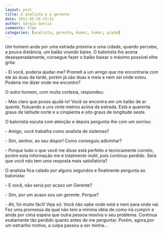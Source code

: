 ```yaml
---
layout: post
title: O analista e o gerente
date: 2011-05-26 23:51
author: Sergio Garcia
comments: true
categories: [analista, gerente, Humor, humor, piada]
---
```


Um homem anda por uma estrada próxima a uma cidade, quando percebe, a pouca
distância, um balão voando baixo. O balonista lhe acena desesperadamente,
consegue fazer o balão baixar o máximo possível elhe grita:

\- Ei você, poderia ajudar-me? Prometi a um amigo que me encontraria com ele
às duas da tarde, porém já são duas e meia e nem sei onde estou. Poderia me
dizer onde me encontro?

O outro homem, com muita cortesia, respondeu:

\- Mas claro que posso ajudá-lo! Você se encontra em um balão de ar quente,
flutuando a uns vinte metros acima da estrada. Está a quarenta graus de
latitude norte e a cinqüenta e oito graus de longitude oeste.

O balonista escuta com atenção e depois pergunta-lhe com um sorriso:

\- Amigo, você trabalha como analista de sistemas?

\- Sim, senhor, ao seu dispor! Como conseguiu adivinhar?

\- Porque tudo o que você me disse está perfeito e tecnicamente correto, porém
esta informação me é totalmente inútil, pois continuo perdido. Será que você
não tem uma resposta mais satisfatória?

O analista fica calado por alguns segundos e finalmente pergunta ao balonista:

\- E você, não seria por acaso um Gerente?

\- Sim, por um acaso sou um gerente. Porque?

\- Ah, foi muito fácil! Veja só: Você não sabe onde está e nem para onde vai.
Fez uma promessa da qual não tem a mínima idéia de como irá cumprir e ainda
por cima espera que outra pessoa resolva o seu problema. Continua exatamente
tão perdido quanto antes de me perguntar. Porém, agora,por um estranho motivo,
a culpa passou a ser minha...
